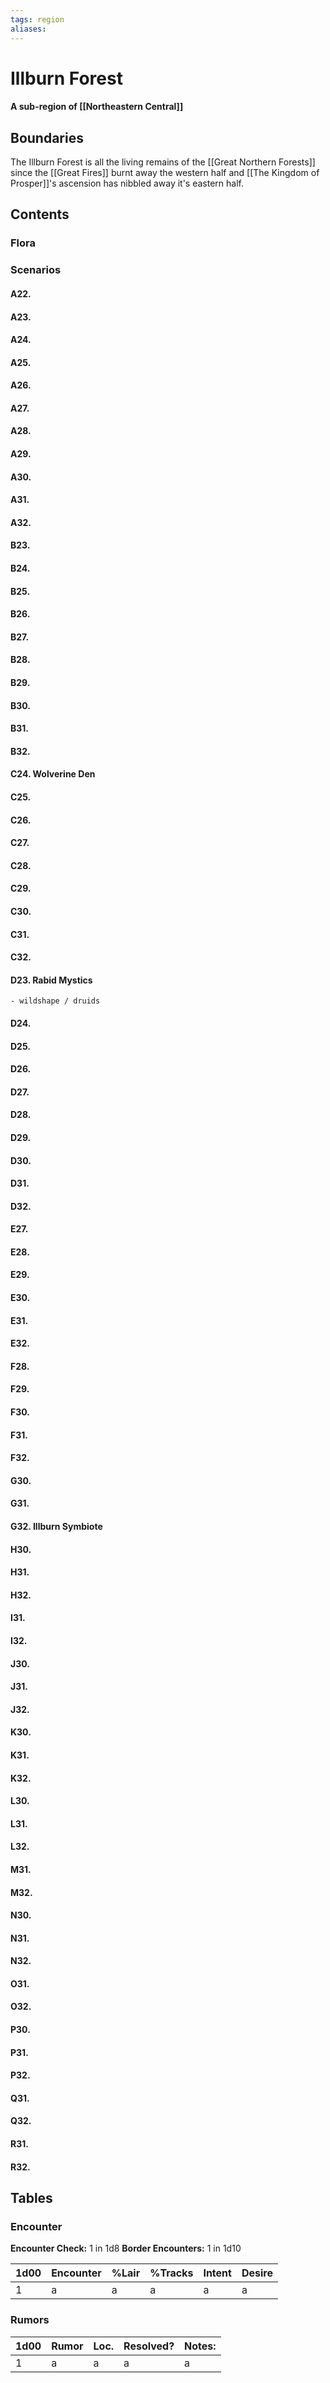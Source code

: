 ```yaml
---
tags: region
aliases:
---
```

# Illburn Forest
#### A sub-region of [[Northeastern Central]]
## Boundaries
The Illburn Forest is all the living remains of the [[Great Northern Forests]] since the [[Great Fires]] burnt away the western half and [[The Kingdom of Prosper]]'s ascension has nibbled away it's eastern half.
## Contents
### Flora
### Scenarios
#### A22. 
#### A23. 
#### A24. 
#### A25. 
#### A26. 
#### A27. 
#### A28. 
#### A29. 
#### A30. 
#### A31. 
#### A32. 
#### B23. 
#### B24. 
#### B25. 
#### B26. 
#### B27. 
#### B28. 
#### B29. 
#### B30. 
#### B31. 
#### B32.  
#### C24. Wolverine Den
#### C25.
#### C26.
#### C27.
#### C28.
#### C29.
#### C30.
#### C31.
#### C32. 
#### D23. Rabid Mystics
	- wildshape / druids
#### D24.
#### D25.
#### D26.
#### D27.
#### D28.
#### D29.
#### D30.
#### D31.
#### D32.
#### E27.
#### E28.
#### E29.
#### E30.
#### E31.
#### E32.
#### F28.
#### F29.
#### F30.
#### F31.
#### F32.
#### G30.
#### G31.
#### G32. Illburn Symbiote
#### H30.
#### H31.
#### H32. 
#### I31.
#### I32.
#### J30.
#### J31.
#### J32. 
#### K30.
#### K31.
#### K32. 
#### L30.
#### L31.
#### L32. 
#### M31.
#### M32. 
#### N30.
#### N31.
#### N32. 
#### O31.
#### O32.
#### P30.
#### P31.
#### P32. 
#### Q31. 
#### Q32.
#### R31. 
#### R32.
## Tables
### Encounter
**Encounter Check:** 1 in 1d8
**Border Encounters:** 1 in 1d10


| 1d00 | Encounter | %Lair | %Tracks | Intent | Desire |
| ---- | --------- | ----- | ------- | ------ | ------ |
| 1    | a         | a     | a       | a      | a      |

### Rumors
| 1d00 | Rumor | Loc. | Resolved? | Notes: |
|------|-------|------|-----------|--------|
| 1    | a     | a    | a         | a      |